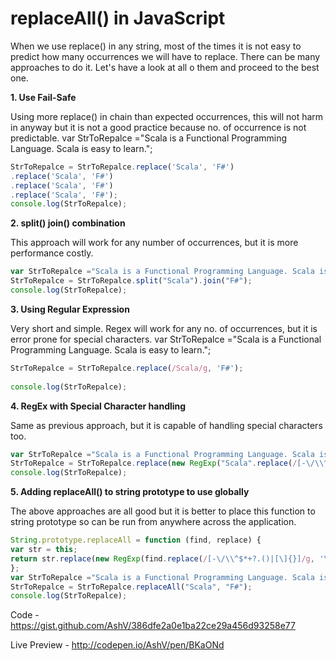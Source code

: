 # replaceAll() in JavaScript

When we use replace() in any string, most of the times it is not easy to predict how many occurrences we will have to replace. There can be many approaches to do it. Let's have a look at all o them and proceed to the best one.

**1. Use Fail-Safe**

Using more replace() in chain than expected occurrences, this will not harm in anyway but it is not a good practice because no. of occurrence is not predictable.
var StrToRepalce ="Scala is a Functional Programming Language. Scala is easy to learn.";  
  
```javascript  
StrToRepalce = StrToRepalce.replace('Scala', 'F#')  
.replace('Scala', 'F#')  
.replace('Scala', 'F#')  
.replace('Scala', 'F#');  
console.log(StrToRepalce);  
```

**2. split() join() combination**

This approach will work for any number of occurrences, but it is more performance costly.

```javascript
var StrToRepalce ="Scala is a Functional Programming Language. Scala is easy to learn.";  
StrToRepalce = StrToRepalce.split("Scala").join("F#");  
console.log(StrToRepalce);  
```

**3. Using Regular Expression**

Very short and simple. Regex will work for any no. of occurrences, but it is error prone for special characters.
var StrToRepalce ="Scala is a Functional Programming Language. Scala is easy to learn.";  
  
```javascript
StrToRepalce = StrToRepalce.replace(/Scala/g, 'F#');  
  
console.log(StrToRepalce);  
```

**4. RegEx with Special Character handling**

Same as previous approach, but it is capable of handling special characters too.

```javascript
var StrToRepalce ="Scala is a Functional Programming Language. Scala is easy to learn.";  
StrToRepalce = StrToRepalce.replace(new RegExp("Scala".replace(/[-\/\\^$*+?.()|[\]{}]/g, '\\$&'), 'g'), "F#");  
console.log(StrToRepalce);  
```

**5. Adding replaceAll() to string prototype to use globally**

The above approaches are all good but it is better to place this function to string prototype so can be run from anywhere across the application.

```javascript
String.prototype.replaceAll = function (find, replace) {  
var str = this;  
return str.replace(new RegExp(find.replace(/[-\/\\^$*+?.()|[\]{}]/g, '\\$&'), 'g'), replace);  
};  
var StrToRepalce ="Scala is a Functional Programming Language. Scala is easy to learn.";  
StrToRepalce = StrToRepalce.replaceAll("Scala", "F#");  
console.log(StrToRepalce);  
```

Code - https://gist.github.com/AshV/386dfe2a0e1ba22ce29a456d93258e77 

Live Preview - http://codepen.io/AshV/pen/BKaONd
